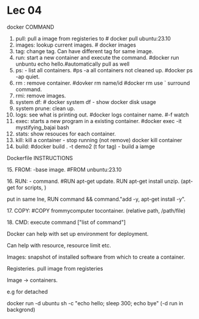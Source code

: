 # Lec 04

docker COMMAND

1. pull: pull a image from registeries to # docker pull ubuntu:23.10&#x20;
2. images: lookup current images. # docker images
3. tag: change tag. Can have different tag for same image.
4. run: start a new container and execute the command. #docker run unbuntu echo hello.#automatically pull as well
5. ps: - list all containers. #ps -a all containers not cleaned up.  #docker ps -ap quiet.
6. rm : remove container. #dovker rm name/id #docker rm use \` surround command.
7. rmi: remove images.&#x20;
8. system df: # docker system df - show docker disk usage
9. system prune: clean up.
10. logs: see what is printing out. #docker logs container name. #-f watch
11. exec: starts a new program in a existing container.  #docker exec -it mystifying\_bajai bash
12. stats: show resouces for each container.
13. kill: kill a container - stop running (not remove) docker kill container
14. build: #docker build . -t demo2 (t for tag) - build a iamge

Dockerfile INSTRUCTIONS&#x20;

15\. FROM:  -base image. #FROM unbuntu:23.10

16\. RUN:  - command. #RUN apt-get update. RUN apt-get install unzip. (apt-get for scripts, )

put in same lne, RUN command && command."add -y, apt-get install -y".

17\. COPY:  #COPY frommycomputer tocontainer. (relative path, /path/file)

18\. CMD: execute command \["list of command"]



Docker can help with set up environment for deployment.&#x20;

Can help with resource, resource limit etc.

Images: snapshot of installed software from which to create a container.

Registeries. pull image from registeries

Image -> containers.

e.g for detached

docker run -d ubuntu sh -c "echo hello; sleep 300; echo bye" (-d run in backgrond)

